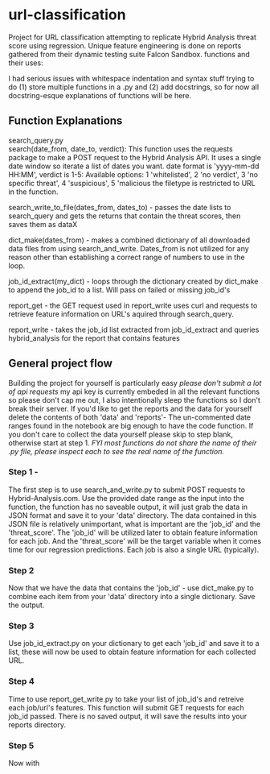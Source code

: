 # url-classification
Project for URL classification attempting to replicate Hybrid Analysis threat
score using regression. Unique feature engineering is done on reports gathered from their dynamic testing suite Falcon Sandbox.
functions and their uses:

I had serious issues with whitespace indentation and syntax stuff trying to do
(1) store multiple functions in a .py and (2) add docstrings, so for now all docstring-esque explanations
of functions will be here.

## Function Explanations

search_query.py  
search(date_from, date_to, verdict):
This function uses the requests package to make a POST request to the Hybrid Analysis API.
It uses a single date window so iterate a list of dates you want.
date format is 'yyyy-mm-dd HH:MM', verdict is 1-5: Available options: 1 'whitelisted', 2 'no verdict', 3 'no specific threat', 4 'suspicious', 5 'malicious
the filetype is restricted to URL in the function.

search_write_to_file(dates_from, dates_to) - passes the date lists to search_query and gets the returns that contain the threat scores, then saves them as dataX

dict_make(dates_from) - makes a combined dictionary of all downloaded data files from using search_and_write. Dates_from is
not utilized for any reason other than establishing a correct
range of numbers to use in the loop.

job_id_extract(my_dict) - loops through the dictionary created by dict_make to append the job_id to a list. Will pass on failed or missing job_id's

report_get - the GET request used in report_write
uses curl and requests to retrieve feature information on URL's
aquired through search_query.

report_write - takes the job_id list extracted from job_id_extract and queries hybrid_analysis for the report that contains features


## General project flow

Building the project for yourself is particularly easy _please don't submit a lot of api requests_ my api key is currently embeded in all the relevant functions
so please don't cap me out, I also intentionally sleep the functions so I don't break their server. If you'd like to get the reports and the data for yourself delete the contents of both 'data' and 'reports'- The un-commented date ranges found in the notebook are big enough to have the code function. If you don't care to collect the data yourself please skip to step blank, otherwise start at step 1. _FYI most functions do not share the name of their .py file, please inspect each to see the real name of the function._


### Step 1 - 

The first step is to use search_and_write.py to submit POST requests to Hybrid-Analysis.com. Use the provided date range as the input into the function, the function has no saveable output, it will just grab the data in JSON format and save it to your 'data' directory. The data contained in this JSON file is relatively unimportant, what is important are the 'job_id' and the 'threat_score'. The 'job_id' will be utilized later to obtain feature information for each job. And the 'threat_score' will be the target variable when it comes time for our regression predictions. Each job is also a single URL (typically).

### Step 2

Now that we have the data that contains the 'job_id' - use dict_make.py to combine each item from your 'data' directory into a single dictionary. Save the output.

### Step 3

Use job_id_extract.py on your dictionary to get each 'job_id' and save it to a list, these will now be used to obtain feature information for each collected URL.

### Step 4

Time to use report_get_write.py to take your list of job_id's and retreive each job/url's features. This function will submit GET requests for each job_id passed. There is no saved output, it will save the results into your reports directory.

### Step 5

Now with 